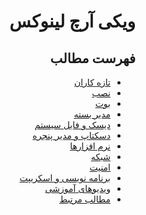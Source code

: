 <div dir="rtl">

# ویکی آرچ لینوکس

## فهرست مطالب
- [تازه کاران](./beginner)
- [نصب](./installation)
- [بوت](./boot/)
- [مدیر بسته](./package_management)
- [دیسک و فایل سیستم](./disks_and_filesystem)
- [دسکتاپ و مدیر پنجره](./desktop_wm)
- [نرم افزارها](./applications)
- [شبکه](./network)
- [امنیت](./security)
- [برنامه نویسی و اسکریپت](./programming_and_scripts)
- [ویدیوهای آموزشی](./screencasts)
- [مطالب مرتبط](./related_content)

</div>
